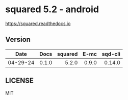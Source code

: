 # squared 5.2 - android

https://squared.readthedocs.io

## Version

| Date     | Docs   | squared |    E-mc | sqd-cli |
| :------: | -----: | ------: | ------: | ------: |
| 04-29-24 |  0.1.0 |   5.2.0 |   0.9.0 |  0.14.0 |

## LICENSE

MIT